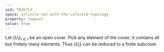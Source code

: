 ```yaml
---
uid: T026713
space: infinite-set-with-the-cofinite-topology
property: compact
value: true
---
```

Let $\{U_i\}_{i\in I}$ be an open cover. Pick any element of the cover; it contains all but finitely many elements. Thus $\{U_i\}$ can be reduced to a finite subcover.

